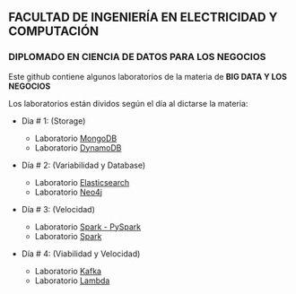 
## FACULTAD DE INGENIERÍA EN ELECTRICIDAD Y COMPUTACIÓN
### DIPLOMADO EN CIENCIA DE DATOS PARA LOS NEGOCIOS&nbsp;

Este github contiene algunos laboratorios de la materia de <strong>BIG DATA Y LOS NEGOCIOS</strong>

Los laboratorios están dividos según el día al dictarse la materia:

  - Dia # 1: (Storage)
    - Laboratorio [MongoDB](https://github.com/hc2twv/diploBD/blob/master/Lab_MongoDB.ipynb)
    - Laboratorio [DynamoDB](https://github.com/hc2twv/diploBD/blob/master/Lab_Dynamo.ipynb)
    
  - Día # 2: (Variabilidad y Database)
    - Laboratorio [Elasticsearch](https://github.com/hc2twv/diploBD/blob/master/Lab_Elasticsearch.ipynb)
    - Laboratorio [Neo4j](https://github.com/hc2twv/diploBD/blob/master/Lab_Neo4j.ipynb)
    
  - Día # 3: (Velocidad)
    - Laboratorio [Spark - PySpark](https://github.com/hc2twv/diploBD/blob/master/Lab_SparkBasico.ipynb)
    - Laboratorio [Spark](https://spark.apache.org) 
   
  - Día # 4: (Viabilidad y Velocidad)
    - Laboratorio [Kafka](https://github.com/hc2twv/diploBD/blob/master/Lab_Kafka.ipynb)
    - Laboratorio [Lambda]()

